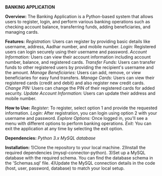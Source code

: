 **BANKING APPLICATION**

**Overview:**
The Banking Application is a Python-based system that allows users to register, login, and perform various banking operations such as checking account balance, transferring funds, adding beneficiaries, and managing cards.

**Features:**
*Registration:* Users can register by providing basic details like username, address, Aadhar number, and mobile number.
*Login:* Registered users can login securely using their username and password.
*Account Information:* Users can view their account information including account number, balance, and registered cards.
*Transfer Funds:* Users can transfer funds to other registered users by providing the recipient's username and the amount.
*Manage Beneficiaries:* Users can add, remove, or view beneficiaries for easy fund transfers.
*Manage Cards:* Users can view their registered cards (credit and debit) and also register new credit cards.
*Change PIN:* Users can change the PIN of their registered cards for added security.
*Update Account Information:* Users can update their address and mobile number.

**How to Use:**
*Register:* To register, select option 1 and provide the requested information.
*Login:* After registration, you can login using option 2 with your username and password.
*Explore Options:* Once logged in, you'll see a menu with different options to perform banking operations.
*Exit:* You can exit the application at any time by selecting the exit option.

**Dependencies:**
*Python 3.x*
*MySQL database*

**Installation:**
1)Clone the repository to your local machine.
2)Install the required dependencies (mysql-connector-python).
3)Set up a MySQL database with the required schema. You can find the database schema in the 'Schemas.sql' file.
4)Update the MySQL connection details in the code (host, user, password, database) to match your local setup.

